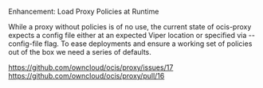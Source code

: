 Enhancement: Load Proxy Policies at Runtime

While a proxy without policies is of no use, the current state of ocis-proxy expects a config file either at an expected Viper location or specified via -- config-file flag.
To ease deployments and ensure a working set of policies out of the box we need a series of defaults.

<https://github.com/owncloud/ocis/proxy/issues/17>
<https://github.com/owncloud/ocis/proxy/pull/16>
